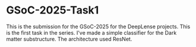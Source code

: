 # GSoC-2025-Task1
This is the submission for the GSoC-2025 for the DeepLense projects. This is the first task in the series. 
I've made a simple classifier for the Dark matter substructure. 
The architecture used ResNet. 
